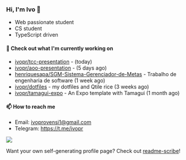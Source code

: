 ### Hi, I'm Ivo 👋

* Web passionate student
* CS student
* TypeScript driven

#### 👷 Check out what I'm currently working on

- [ivopr/tcc-presentation](https://github.com/ivopr/tcc-presentation) -  (today)
- [ivopr/aoo-presentation](https://github.com/ivopr/aoo-presentation) -  (5 days ago)
- [henriquesapa/SGM-Sistema-Gerenciador-de-Metas](https://github.com/henriquesapa/SGM-Sistema-Gerenciador-de-Metas) - Trabalho de engenharia de software (1 week ago)
- [ivopr/dotfiles](https://github.com/ivopr/dotfiles) - my dotfiles and Qtile rice (3 weeks ago)
- [ivopr/tamagui-expo](https://github.com/ivopr/tamagui-expo) - An Expo template with Tamagui (1 month ago)

#### 📫 How to reach me

- Email: [ivoprovensi1@gmail.com](mailto://ivoprovensi1@gmail.com)
- Telegram: https://t.me/ivopr

![](https://github-readme-stats.vercel.app/api/top-langs/?username=ivopr&langs_count=10&layout=compact&theme=react&hide_border=true&bg_color=0D1117&title_color=5ce1e6&icon_color=5ce1e6)

Want your own self-generating profile page? Check out [readme-scribe](https://github.com/muesli/readme-scribe)!
